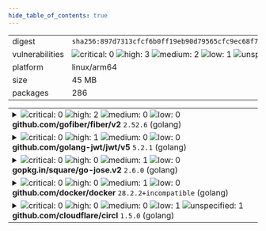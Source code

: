 ```yaml
---
hide_table_of_contents: true
---
```


<table>
<tr><td>digest</td><td><code>sha256:897d7313cfcf6b0ff19eb90d79565cfc9ec68f7c3da8f46db9b0fcf86ab4676e</code></td><tr><tr><td>vulnerabilities</td><td><img alt="critical: 0" src="https://img.shields.io/badge/critical-0-lightgrey"/> <img alt="high: 3" src="https://img.shields.io/badge/high-3-e25d68"/> <img alt="medium: 2" src="https://img.shields.io/badge/medium-2-fbb552"/> <img alt="low: 1" src="https://img.shields.io/badge/low-1-fce1a9"/> <img alt="unspecified: 1" src="https://img.shields.io/badge/unspecified-1-lightgrey"/></td></tr>
<tr><td>platform</td><td>linux/arm64</td></tr>
<tr><td>size</td><td>45 MB</td></tr>
<tr><td>packages</td><td>286</td></tr>
</table>
</details></table>
</details>

<table>
<tr><td valign="top">
<details><summary><img alt="critical: 0" src="https://img.shields.io/badge/C-0-lightgrey"/> <img alt="high: 2" src="https://img.shields.io/badge/H-2-e25d68"/> <img alt="medium: 0" src="https://img.shields.io/badge/M-0-lightgrey"/> <img alt="low: 0" src="https://img.shields.io/badge/L-0-lightgrey"/> <!-- unspecified: 0 --><strong>github.com/gofiber/fiber/v2</strong> <code>2.52.6</code> (golang)</summary>

<small><code>pkg:golang/github.com/gofiber/fiber@2.52.6#v2</code></small><br/>
<a href="https://scout.docker.com/v/CVE-2025-54801?s=github&n=v2&ns=github.com%2Fgofiber%2Ffiber&t=golang&vr=%3C%3D2.52.8"><img alt="high 8.7: CVE--2025--54801" src="https://img.shields.io/badge/CVE--2025--54801-lightgrey?label=high%208.7&labelColor=e25d68"/></a> <i>Memory Allocation with Excessive Size Value</i>

<table>
<tr><td>Affected range</td><td><code>&lt;=2.52.8</code></td></tr>
<tr><td>Fixed version</td><td><code>2.52.9</code></td></tr>
<tr><td>CVSS Score</td><td><code>8.7</code></td></tr>
<tr><td>CVSS Vector</td><td><code>CVSS:4.0/AV:N/AC:L/AT:N/PR:N/UI:N/VC:N/VI:N/VA:H/SC:N/SI:N/SA:N</code></td></tr>
<tr><td>EPSS Score</td><td><code>0.063%</code></td></tr>
<tr><td>EPSS Percentile</td><td><code>20th percentile</code></td></tr>
</table>

<details><summary>Description</summary>
<blockquote>

### Description

When using Fiber's `Ctx.BodyParser` to parse form data containing a large numeric key that represents a slice index (e.g., `test.18446744073704`), the application crashes due to an out-of-bounds slice allocation in the underlying schema decoder.

The root cause is that the decoder attempts to allocate a slice of length `idx + 1` without validating whether the index is within a safe or reasonable range. If `idx` is excessively large, this leads to an integer overflow or memory exhaustion, causing a panic or crash.


### Steps to Reproduce

Create a POST request handler that accepts `x-www-form-urlencoded` data

```go
package main

import (
	"fmt"
	"net/http"

	"github.com/gofiber/fiber/v2"
)

type RequestBody struct {
	NestedContent []*struct{} `form:"test"`
}

func main() {
	app := fiber.New()

	app.Post("/", func(c *fiber.Ctx) error {
		formData := RequestBody{}
		if err := c.BodyParser(&formData); err != nil {
			fmt.Println(err)
			return c.SendStatus(http.StatusUnprocessableEntity)
		}
		return nil
	})

	fmt.Println(app.Listen(":3000"))
}

```

Run the server and send a POST request with a large numeric key in form data, such as:

```bash
curl -v -X POST localhost:3000 --data-raw 'test.18446744073704' \
  -H 'Content-Type: application/x-www-form-urlencoded'
```


### Relevant Code Snippet

Within the decoder's [decode method](https://github.com/gofiber/fiber/blob/v2.52.8/internal/schema/decoder.go#L249):

```go
idx := parts[0].index
if v.IsNil() || v.Len() < idx+1 {
    value := reflect.MakeSlice(t, idx+1, idx+1)  // <-- Panic/crash occurs here when idx is huge
    if v.Len() < idx+1 {
        reflect.Copy(value, v)
    }
    v.Set(value)
}
```

The `idx` is not validated before use, leading to unsafe slice allocation for extremely large values.

---

### Impact

- Application panic or crash on malicious or malformed input.
- Potential denial of service (DoS) via memory exhaustion or server crash.
- Lack of defensive checks in the parsing code causes instability.

</blockquote>
</details>

<a href="https://scout.docker.com/v/CVE-2025-48075?s=github&n=v2&ns=github.com%2Fgofiber%2Ffiber&t=golang&vr=%3E%3D2.52.6%2C%3C2.52.7"><img alt="high 7.7: CVE--2025--48075" src="https://img.shields.io/badge/CVE--2025--48075-lightgrey?label=high%207.7&labelColor=e25d68"/></a> <i>Improper Validation of Array Index</i>

<table>
<tr><td>Affected range</td><td><code>>=2.52.6<br/><2.52.7</code></td></tr>
<tr><td>Fixed version</td><td><code>2.52.7</code></td></tr>
<tr><td>CVSS Score</td><td><code>7.7</code></td></tr>
<tr><td>CVSS Vector</td><td><code>CVSS:4.0/AV:N/AC:L/AT:N/PR:N/UI:N/VC:N/VI:N/VA:H/SC:N/SI:N/SA:N/E:P</code></td></tr>
<tr><td>EPSS Score</td><td><code>0.134%</code></td></tr>
<tr><td>EPSS Percentile</td><td><code>34th percentile</code></td></tr>
</table>

<details><summary>Description</summary>
<blockquote>

### Summary
When using the `fiber.Ctx.BodyParser` to parse into a struct with range values, a panic occurs when trying to parse a negative range index

### Details
`fiber.Ctx.BodyParser` can map flat data to nested slices using `key[idx]value` syntax, however when idx is negative, it causes a panic instead of returning an error stating it cannot process the data. 

Since this data is user-provided, this could lead to denial of service for anyone relying on this `fiber.Ctx.BodyParser`  functionality  

### Reproducing
Take a simple GoFiberV2 server which returns a JSON encoded version of the FormData
```go
package main

import (
	"encoding/json"
	"fmt"
	"net/http"

	"github.com/gofiber/fiber/v2"
)

type RequestBody struct {
	NestedContent []*struct {
		Value string `form:"value"`
	} `form:"nested-content"`
}

func main() {
	app := fiber.New()

	app.Post("/", func(c *fiber.Ctx) error {
		formData := RequestBody{}
		if err := c.BodyParser(&formData); err != nil {
			fmt.Println(err)
			return c.SendStatus(http.StatusUnprocessableEntity)
		}
                c.Set("Content-Type", "application/json")
                s, _ := json.Marshal(formData)
                return c.SendString(string(s))
	})

	fmt.Println(app.Listen(":3000"))
}

```

**Correct Behaviour**
Send a valid request such as:
```bash
curl --location 'localhost:3000' \
--form 'nested-content[0].value="Foo"' \
--form 'nested-content[1].value="Bar"'
```
You recieve valid JSON
```json
{"NestedContent":[{"Value":"Foo"},{"Value":"Bar"}]}
```

**Crashing behaviour**
Send an invalid request such as:
```bash
curl --location 'localhost:3000' \
--form 'nested-content[-1].value="Foo"'
```
The server panics and crashes
```
panic: reflect: slice index out of range

goroutine 8 [running]:
reflect.Value.Index({0x738000?, 0xc000010858?, 0x0?}, 0x738000?)
        /usr/lib/go-1.24/src/reflect/value.go:1418 +0x167
github.com/gofiber/fiber/v2/internal/schema.(*Decoder).decode(0xc00002c570, {0x75d420?, 0xc000010858?, 0x7ff424822108?}, {0xc00001c498, 0x17}, {0xc00014e2d0, 0x2, 0x2}, {0xc00002c710, ...})
[...]
```

### Impact
Anyone using `fiber.Ctx.BodyParser` can/will have their servers crashed when an invalid payload is sent

</blockquote>
</details>
</details></td></tr>

<tr><td valign="top">
<details><summary><img alt="critical: 0" src="https://img.shields.io/badge/C-0-lightgrey"/> <img alt="high: 1" src="https://img.shields.io/badge/H-1-e25d68"/> <img alt="medium: 0" src="https://img.shields.io/badge/M-0-lightgrey"/> <img alt="low: 0" src="https://img.shields.io/badge/L-0-lightgrey"/> <!-- unspecified: 0 --><strong>github.com/golang-jwt/jwt/v5</strong> <code>5.2.1</code> (golang)</summary>

<small><code>pkg:golang/github.com/golang-jwt/jwt@5.2.1#v5</code></small><br/>
<a href="https://scout.docker.com/v/CVE-2025-30204?s=github&n=v5&ns=github.com%2Fgolang-jwt%2Fjwt&t=golang&vr=%3E%3D5.0.0-rc.1%2C%3C5.2.2"><img alt="high 8.7: CVE--2025--30204" src="https://img.shields.io/badge/CVE--2025--30204-lightgrey?label=high%208.7&labelColor=e25d68"/></a> <i>Asymmetric Resource Consumption (Amplification)</i>

<table>
<tr><td>Affected range</td><td><code>>=5.0.0-rc.1<br/><5.2.2</code></td></tr>
<tr><td>Fixed version</td><td><code>5.2.2</code></td></tr>
<tr><td>CVSS Score</td><td><code>8.7</code></td></tr>
<tr><td>CVSS Vector</td><td><code>CVSS:4.0/AV:N/AC:L/AT:N/PR:N/UI:N/VC:N/VI:N/VA:H/SC:N/SI:N/SA:N</code></td></tr>
<tr><td>EPSS Score</td><td><code>0.049%</code></td></tr>
<tr><td>EPSS Percentile</td><td><code>15th percentile</code></td></tr>
</table>

<details><summary>Description</summary>
<blockquote>

### Summary

Function [`parse.ParseUnverified`](https://github.com/golang-jwt/jwt/blob/c035977d9e11c351f4c05dfeae193923cbab49ee/parser.go#L138-L139) currently splits (via a call to [strings.Split](https://pkg.go.dev/strings#Split)) its argument (which is untrusted data) on periods.

As a result, in the face of a malicious request whose _Authorization_ header consists of `Bearer ` followed by many period characters, a call to that function incurs allocations to the tune of O(n) bytes (where n stands for the length of the function's argument), with a constant factor of about 16. Relevant weakness: [CWE-405: Asymmetric Resource Consumption (Amplification)](https://cwe.mitre.org/data/definitions/405.html)

### Details

See [`parse.ParseUnverified`](https://github.com/golang-jwt/jwt/blob/c035977d9e11c351f4c05dfeae193923cbab49ee/parser.go#L138-L139) 

### Impact

Excessive memory allocation

</blockquote>
</details>
</details></td></tr>

<tr><td valign="top">
<details><summary><img alt="critical: 0" src="https://img.shields.io/badge/C-0-lightgrey"/> <img alt="high: 0" src="https://img.shields.io/badge/H-0-lightgrey"/> <img alt="medium: 1" src="https://img.shields.io/badge/M-1-fbb552"/> <img alt="low: 0" src="https://img.shields.io/badge/L-0-lightgrey"/> <!-- unspecified: 0 --><strong>gopkg.in/square/go-jose.v2</strong> <code>2.6.0</code> (golang)</summary>

<small><code>pkg:golang/gopkg.in/square/go-jose.v2@2.6.0</code></small><br/>
<a href="https://scout.docker.com/v/CVE-2024-28180?s=github&n=go-jose.v2&ns=gopkg.in%2Fsquare&t=golang&vr=%3C%3D2.6.0"><img alt="medium 4.3: CVE--2024--28180" src="https://img.shields.io/badge/CVE--2024--28180-lightgrey?label=medium%204.3&labelColor=fbb552"/></a> <i>Improper Handling of Highly Compressed Data (Data Amplification)</i>

<table>
<tr><td>Affected range</td><td><code>&lt;=2.6.0</code></td></tr>
<tr><td>Fixed version</td><td><strong>Not Fixed</strong></td></tr>
<tr><td>CVSS Score</td><td><code>4.3</code></td></tr>
<tr><td>CVSS Vector</td><td><code>CVSS:3.1/AV:N/AC:L/PR:L/UI:N/S:U/C:N/I:N/A:L</code></td></tr>
<tr><td>EPSS Score</td><td><code>0.247%</code></td></tr>
<tr><td>EPSS Percentile</td><td><code>48th percentile</code></td></tr>
</table>

<details><summary>Description</summary>
<blockquote>

### Impact
An attacker could send a JWE containing compressed data that used large amounts of memory and CPU when decompressed by Decrypt or DecryptMulti. Those functions now return an error if the decompressed data would exceed 250kB or 10x the compressed size (whichever is larger). Thanks to Enze Wang@Alioth and Jianjun Chen@Zhongguancun Lab (@zer0yu and @chenjj) for reporting.

### Patches
The problem is fixed in the following packages and versions:
- github.com/go-jose/go-jose/v4 version 4.0.1
- github.com/go-jose/go-jose/v3 version 3.0.3
- gopkg.in/go-jose/go-jose.v2 version 2.6.3

The problem will not be fixed in the following package because the package is archived:
- gopkg.in/square/go-jose.v2

</blockquote>
</details>
</details></td></tr>

<tr><td valign="top">
<details><summary><img alt="critical: 0" src="https://img.shields.io/badge/C-0-lightgrey"/> <img alt="high: 0" src="https://img.shields.io/badge/H-0-lightgrey"/> <img alt="medium: 1" src="https://img.shields.io/badge/M-1-fbb552"/> <img alt="low: 0" src="https://img.shields.io/badge/L-0-lightgrey"/> <!-- unspecified: 0 --><strong>github.com/docker/docker</strong> <code>28.2.2+incompatible</code> (golang)</summary>

<small><code>pkg:golang/github.com/docker/docker@28.2.2%2Bincompatible</code></small><br/>
<a href="https://scout.docker.com/v/CVE-2025-54388?s=github&n=docker&ns=github.com%2Fdocker&t=golang&vr=%3E%3D28.2.0%2C%3C28.3.3"><img alt="medium 5.1: CVE--2025--54388" src="https://img.shields.io/badge/CVE--2025--54388-lightgrey?label=medium%205.1&labelColor=fbb552"/></a> <i>Missing Initialization of Resource</i>

<table>
<tr><td>Affected range</td><td><code>>=28.2.0<br/><28.3.3</code></td></tr>
<tr><td>Fixed version</td><td><code>28.3.3</code></td></tr>
<tr><td>CVSS Score</td><td><code>5.1</code></td></tr>
<tr><td>CVSS Vector</td><td><code>CVSS:4.0/AV:A/AC:L/AT:N/PR:N/UI:P/VC:L/VI:L/VA:N/SC:L/SI:L/SA:N</code></td></tr>
<tr><td>EPSS Score</td><td><code>0.005%</code></td></tr>
<tr><td>EPSS Percentile</td><td><code>0th percentile</code></td></tr>
</table>

<details><summary>Description</summary>
<blockquote>

Moby is an open source container framework developed by Docker Inc. that is distributed as Docker Engine, Mirantis Container Runtime, and various other downstream projects/products. The Moby daemon component (dockerd), which is developed as [moby/moby](https://github.com/moby/moby) is commonly referred to as Docker, or Docker Engine.

Firewalld is a daemon used by some Linux distributions to provide a dynamically managed firewall. When Firewalld is running, Docker uses its iptables backend to create rules, including rules to isolate containers in one bridge network from containers in other bridge networks.

### Impact

The iptables rules created by Docker are removed when firewalld is reloaded using, for example "firewall-cmd --reload", "killall -HUP firewalld", or "systemctl reload firewalld".

When that happens, Docker must re-create the rules. However, in affected versions of Docker, the iptables rules that prevent packets arriving on a host interface from reaching container addresses are not re-created.

Once these rules have been removed, a remote host configured with a route to a Docker bridge network can access published ports, even when those ports were only published to a loopback address. Unpublished ports remain inaccessible.

For example, following a firewalld reload on a Docker host with address `192.168.0.10` and a bridge network with subnet `172.17.0.0/16`, running the following command on another host in the local network will give it access to published ports on container addresses in that network: `ip route add 172.17.0.0/16 via 192.168.0.10`.

Containers running in networks created with `--internal` or equivalent have no access to other networks. Containers that are only connected to these networks remain isolated after a firewalld reload.

Where Docker Engine is not running in the host's network namespace, it is unaffected. Including, for example, Rootless Mode, and Docker Desktop.

### Patches

Moby releases older than 28.2.0 are not affected. A fix is available in moby release 28.3.3.

### Workarounds
After reloading firewalld, either:
- Restart the docker daemon,
- Re-create bridge networks, or
- Use rootless mode.

### References
https://firewalld.org/
https://firewalld.org/documentation/howto/reload-firewalld.html

</blockquote>
</details>
</details></td></tr>

<tr><td valign="top">
<details><summary><img alt="critical: 0" src="https://img.shields.io/badge/C-0-lightgrey"/> <img alt="high: 0" src="https://img.shields.io/badge/H-0-lightgrey"/> <img alt="medium: 0" src="https://img.shields.io/badge/M-0-lightgrey"/> <img alt="low: 1" src="https://img.shields.io/badge/L-1-fce1a9"/> <img alt="unspecified: 1" src="https://img.shields.io/badge/U-1-lightgrey"/><strong>github.com/cloudflare/circl</strong> <code>1.5.0</code> (golang)</summary>

<small><code>pkg:golang/github.com/cloudflare/circl@1.5.0</code></small><br/>
<a href="https://scout.docker.com/v/CVE-2025-8556?s=github&n=circl&ns=github.com%2Fcloudflare&t=golang&vr=%3C1.6.1"><img alt="low 3.7: CVE--2025--8556" src="https://img.shields.io/badge/CVE--2025--8556-lightgrey?label=low%203.7&labelColor=fce1a9"/></a> <i>Improper Input Validation</i>

<table>
<tr><td>Affected range</td><td><code>&lt;1.6.1</code></td></tr>
<tr><td>Fixed version</td><td><code>1.6.1</code></td></tr>
<tr><td>CVSS Score</td><td><code>3.7</code></td></tr>
<tr><td>CVSS Vector</td><td><code>CVSS:3.1/AV:N/AC:H/PR:N/UI:N/S:U/C:L/I:N/A:N</code></td></tr>
<tr><td>EPSS Score</td><td><code>0.014%</code></td></tr>
<tr><td>EPSS Percentile</td><td><code>2nd percentile</code></td></tr>
</table>

<details><summary>Description</summary>
<blockquote>

### Impact
The CIRCL implementation of FourQ fails to validate user-supplied low-order points during Diffie-Hellman key exchange, potentially allowing attackers to force the identity point and compromise session security.

Moreover, there is an incorrect point validation in ScalarMult can lead to incorrect results in the isEqual function and if a point is on the curve.


### Patches
Version 1.6.1 (https://github.com/cloudflare/circl/tree/v1.6.1) mitigates the identified issues.

We acknowledge Alon Livne (Botanica Software Labs) for the reported findings.

</blockquote>
</details>

<a href="https://scout.docker.com/v/GHSA-2x5j-vhc8-9cwm?s=gitlab&n=circl&ns=github.com%2Fcloudflare&t=golang&vr=%3C1.6.1"><img alt="unspecified : GHSA--2x5j--vhc8--9cwm" src="https://img.shields.io/badge/GHSA--2x5j--vhc8--9cwm-lightgrey?label=unspecified%20&labelColor=lightgrey"/></a> <i>OWASP Top Ten 2017 Category A9 - Using Components with Known Vulnerabilities</i>

<table>
<tr><td>Affected range</td><td><code>&lt;1.6.1</code></td></tr>
<tr><td>Fixed version</td><td><code>1.6.1</code></td></tr>
</table>

<details><summary>Description</summary>
<blockquote>

The CIRCL implementation of FourQ fails to validate user-supplied low-order points during Diffie-Hellman key exchange, potentially allowing attackers to force the identity point and compromise session security.

Moreover, there is an incorrect point validation in ScalarMult can lead to incorrect results in the isEqual function and if a point is on the curve.

</blockquote>
</details>
</details></td></tr>
</table>

